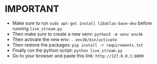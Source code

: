 # IMPORTANT

* Make sure to run `sudo apt-get install libatlas-base-dev` before running `live_stream.py`
* Then make sure to create a new venv: `python3 -m venv env36`
* Then activate the new env: `. env36/bin/activate`
* Then restore the packages: `pip install -r requirements.txt`
* Finally run the python script: `python live_stream.py`
* Go to your browser and paste this link: `http://127.0.0.1:8000`